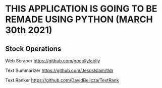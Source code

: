 
# THIS APPLICATION IS GOING TO BE REMADE USING PYTHON (MARCH 30th 2021)

## Stock Operations

Web Scraper https://github.com/gocolly/colly

Text Summarizer https://github.com/JesusIslam/tldr

Text Ranker https://github.com/DavidBelicza/TextRank

